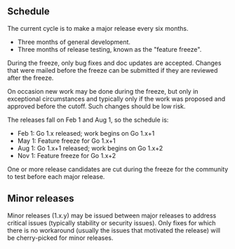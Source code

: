 ## Schedule

The current cycle is to make a major release every six months.

* Three months of general development.
* Three months of release testing, known as the "feature freeze".

During the freeze, only bug fixes and doc updates are accepted. Changes that were mailed before the freeze can be submitted if they are reviewed after the freeze.

On occasion new work may be done during the freeze, but only in exceptional circumstances and typically only if the work was proposed and approved before the cutoff. Such changes should be low risk.

The releases fall on Feb 1 and Aug 1, so the schedule is:

* Feb 1: Go 1.x released; work begins on Go 1.x+1
* May 1: Feature freeze for Go 1.x+1
* Aug 1: Go 1.x+1 released; work begins on Go 1.x+2
* Nov 1: Feature freeze for Go 1.x+2

One or more release candidates are cut during the freeze for the community to test before each major release.

## Minor releases

Minor releases (1.x.y) may be issued between major releases to address critical issues (typically stability or security issues). Only fixes for which there is no workaround (usually the issues that motivated the release) will be cherry-picked for minor releases.